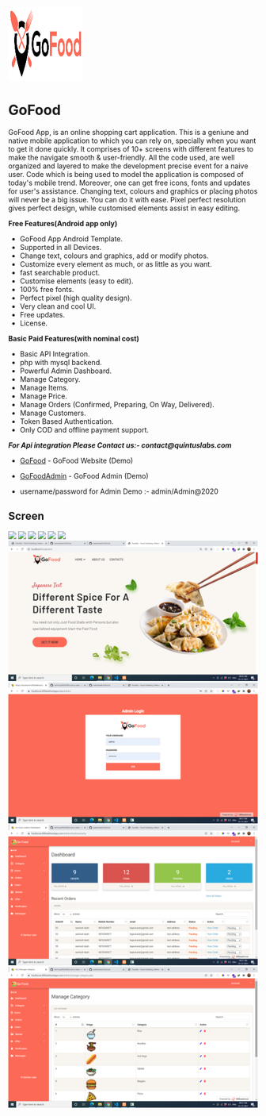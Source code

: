 <a href="https://github.com/santoshnet/GoFood"><img src="screen/logo.png" height="150px" width="150px" title="Grocery" alt="Grocery Store"></a>
# GoFood
GoFood App, is an online shopping cart application. This is a geniune and native mobile application to which you can rely on, specially when you want to get it done quickly. 
It comprises of 10+ screens with different features to make the navigate smooth & user-friendly.
All the code used, are well organized and layered to make the development precise event for a naive user. Code which is being used to model the application is composed of today's mobile trend. Moreover, one can get free icons, fonts and updates for user's assistance. Changing text, colours and graphics or placing photos will never be a big issue. You can do it with ease. Pixel perfect resolution gives perfect design, while customised elements assist in easy editing.

**Free Features(Android app only)**

- GoFood App Android Template.
- Supported in all Devices.
- Change text, colours and graphics, add or modify photos.
- Customize every element as much, or as little as you want.
- fast searchable product.
- Customise elements (easy to edit).
- 100% free fonts.
- Perfect pixel (high quality design).
- Very clean and cool UI.
- Free updates.
- License.

**Basic Paid Features(with nominal cost)**

- Basic API Integration.
- php with mysql backend.
- Powerful Admin Dashboard.
- Manage Category.
- Manage Items.
- Manage Price.
- Manage Orders (Confirmed, Preparing, On Way, Delivered).
- Manage Customers.
- Token Based Authentication.
- Only COD and offline payment support.

**_For Api integration Please Contact us:- contact@quintuslabs.com_**





* [GoFood](https://foodizone.000webhostapp.com/) - GoFood Website (Demo)

* [GoFoodAdmin](https://foodizone.000webhostapp.com/admin) - GoFood Admin (Demo)

- username/password for Admin Demo :- admin/Admin@2020



## Screen 

<img src="screen/screen1.png">

<img src="screen/screen2.png">

<img src="screen/screen3.png">

<img src="screen/screen4.png">

<img src="screen/screen5.png">

<img src="screen/screen6.png">

<img src="screen/1.png">

<img src="screen/2.png">

<img src="screen/3.png">

<img src="screen/4.png">
